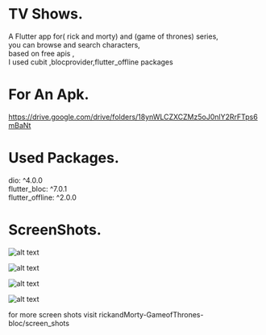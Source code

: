 # TV Shows.
A Flutter app for( rick and morty) and (game of thrones) series,  
you can browse and search characters,   
based on free apis ,   
I used cubit ,blocprovider,flutter_offline packages  


# For An Apk.

https://drive.google.com/drive/folders/18ynWLCZXCZMz5oJ0nlY2RrFTps6mBaNt
# Used Packages.
  dio: ^4.0.0    
  flutter_bloc: ^7.0.1    
  flutter_offline: ^2.0.0   
  
  # ScreenShots.
  
  ![alt text](https://github.com/mo7amedaliEbaid/RickandMorty-GameofThrones-Bloc/blob/master/rickandMorty-GameofThrones-bloc/screen_shots/got.jpg?raw=true)
  
  
  ![alt text](https://github.com/mo7amedaliEbaid/RickandMorty-GameofThrones-Bloc/blob/master/rickandMorty-GameofThrones-bloc/screen_shots/offline_wide.jpg?raw=true)
  
  
 ![alt text](https://github.com/mo7amedaliEbaid/RickandMorty-GameofThrones-Bloc/blob/master/rickandMorty-GameofThrones-bloc/screen_shots/char3.jpg?raw=true)
  
  
  ![alt text](https://github.com/mo7amedaliEbaid/RickandMorty-GameofThrones-Bloc/blob/master/rickandMorty-GameofThrones-bloc/screen_shots/search.jpg?raw=true)      
  
  for more screen shots visit rickandMorty-GameofThrones-bloc/screen_shots
  

